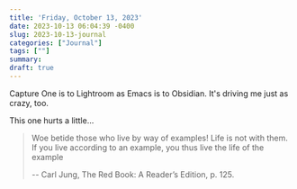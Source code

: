 ```yaml
---
title: 'Friday, October 13, 2023'
date: 2023-10-13 06:04:39 -0400
slug: 2023-10-13-journal
categories: ["Journal"]
tags: [""]
summary: 
draft: true
---
```


Capture One is to Lightroom as Emacs is to Obsidian. It's driving me just as crazy, too.

This one hurts a little...

> Woe betide those who live by way of examples! Life is not with them. If you live according to an example, you thus live the life of the example
> 
> -- Carl Jung, The Red Book: A Reader’s Edition, p. 125.

